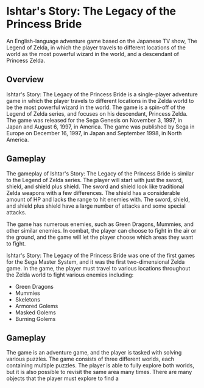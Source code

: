 # Ishtar's Story: The Legacy of the Princess Bride

An English-language adventure game based on the Japanese TV show, The Legend of Zelda, in which the player travels to different locations of the world as the most powerful wizard in the world, and a descendant of Princess Zelda.

## Overview

Ishtar's Story: The Legacy of the Princess Bride is a single-player adventure game in which the player travels to different locations in the Zelda world to be the most powerful wizard in the world. The game is a spin-off of the Legend of Zelda series, and focuses on his descendant, Princess Zelda. The game was released for the Sega Genesis on November 3, 1997, in Japan and August 6, 1997, in America. The game was published by Sega in Europe on December 16, 1997, in Japan and September 1998, in North America.

## Gameplay

The gameplay of Ishtar's Story: The Legacy of the Princess Bride is similar to the Legend of Zelda series. The player will start with just the sword, shield, and shield plus shield. The sword and shield look like traditional Zelda weapons with a few differences. The shield has a considerable amount of HP and lacks the range to hit enemies with. The sword, shield, and shield plus shield have a large number of attacks and some special attacks.

The game has numerous enemies, such as Green Dragons, Mummies, and other similar enemies. In combat, the player can choose to fight in the air or the ground, and the game will let the player choose which areas they want to fight.

Ishtar's Story: The Legacy of the Princess Bride was one of the first games for the Sega Master System, and it was the first two-dimensional Zelda game. In the game, the player must travel to various locations throughout the Zelda world to fight various enemies including:

*   Green Dragons
*   Mummies
*   Skeletons
*   Armored Golems
*   Masked Golems
*   Burning Golems

## Gameplay

The game is an adventure game, and the player is tasked with solving various puzzles. The game consists of three different worlds, each containing multiple puzzles. The player is able to fully explore both worlds, but it is also possible to revisit the same area many times. There are many objects that the player must explore to find a
